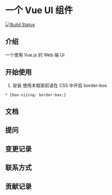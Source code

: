 # 一个 Vue UI 组件

[![Build Status](https://travis-ci.org/HerculeGuan/vue-wheel.svg?branch=main)](https://travis-ci.org/HerculeGuan/vue-wheel)

## 介绍

一个使用 Vue.js 的 Web 端 UI

## 开始使用

1. 安装
   使用本框架前请在 CSS 中开启 border-box

```
* {box-sizing: border-box;}
```

## 文档

## 提问

## 变更记录

## 联系方式

## 贡献记录
